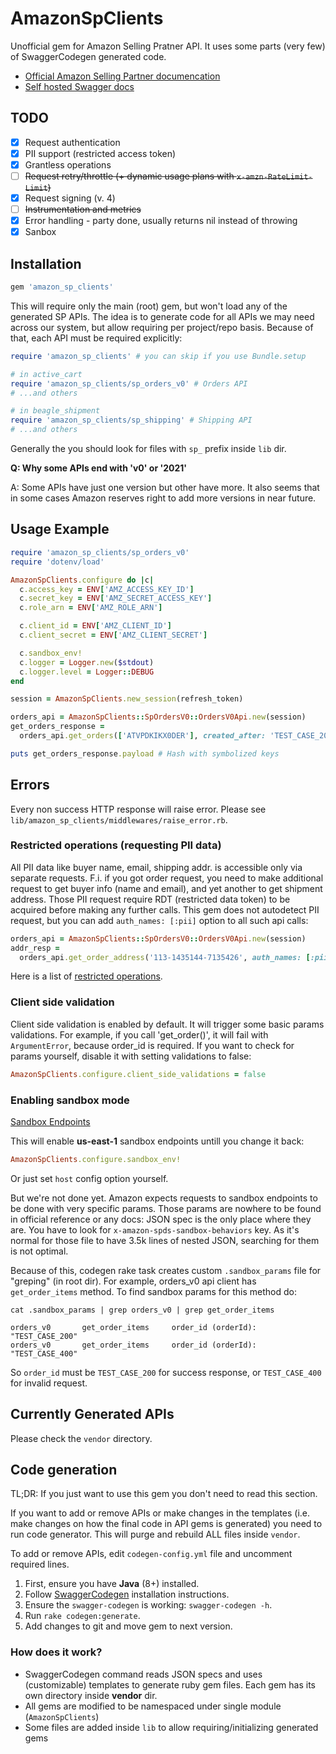 # AmazonSpClients

Unofficial gem for Amazon Selling Pratner API. It uses some parts (very few) of
SwaggerCodegen generated code.

- [Official Amazon Selling Partner documencation](https://github.com/amzn/selling-partner-api-docs)
- [Self hosted Swagger docs](https://dropstream.github.io/amazon-sp-swagger-api-docs)

## TODO

- [x] Request authentication
- [x] PII support (restricted access token)
- [x] Grantless operations
- [ ] ~~Request retry/throttle (+ dynamic usage plans with `x-amzn-RateLimit-Limit`)~~
- [x] Request signing (v. 4)
- [ ] ~~Instrumentation and metrics~~
- [x] Error handling - party done, usually returns nil instead of throwing
- [x] Sanbox

## Installation

```ruby
gem 'amazon_sp_clients'
```

This will require only the main (root) gem, but won't load any of the generated
SP APIs. The idea is to generate code for all APIs we may need across our
system, but allow requiring per project/repo basis. Because of that, each API
must be required explicitly:

```ruby
require 'amazon_sp_clients' # you can skip if you use Bundle.setup

# in active_cart
require 'amazon_sp_clients/sp_orders_v0' # Orders API
# ...and others

# in beagle_shipment
require 'amazon_sp_clients/sp_shipping' # Shipping API
# ...and others
```

Generally the you should look for files with `sp_` prefix inside `lib` dir.

**Q: Why some APIs end with 'v0' or '2021'**

A: Some APIs have just one version but other have more.
It also seems that in some cases Amazon reserves right to add more versions in
near future.

## Usage Example

```ruby
require 'amazon_sp_clients/sp_orders_v0'
require 'dotenv/load'

AmazonSpClients.configure do |c|
  c.access_key = ENV['AMZ_ACCESS_KEY_ID']
  c.secret_key = ENV['AMZ_SECRET_ACCESS_KEY']
  c.role_arn = ENV['AMZ_ROLE_ARN']

  c.client_id = ENV['AMZ_CLIENT_ID']
  c.client_secret = ENV['AMZ_CLIENT_SECRET']

  c.sandbox_env!
  c.logger = Logger.new($stdout)
  c.logger.level = Logger::DEBUG
end

session = AmazonSpClients.new_session(refresh_token)

orders_api = AmazonSpClients::SpOrdersV0::OrdersV0Api.new(session)
get_orders_response =
  orders_api.get_orders(['ATVPDKIKX0DER'], created_after: 'TEST_CASE_200')

puts get_orders_response.payload # Hash with symbolized keys
```

## Errors

Every non success HTTP response will raise error. Please see 
`lib/amazon_sp_clients/middlewares/raise_error.rb`.

### Restricted operations (requesting PII data)

All PII data like buyer name, email, shipping addr. is accessible only via separate
requests. F.i. if you got order request, you need to make additional request to
get buyer info (name and email), and yet another to get shipment address. Those
PII request require RDT (restricted data token) to be acquired before making
any further calls. This gem does not autodetect PII request, but you can
add `auth_names: [:pii]` option to all such api calls:

```ruby
orders_api = AmazonSpClients::SpOrdersV0::OrdersV0Api.new(session)
addr_resp =
  orders_api.get_order_address('113-1435144-7135426', auth_names: [:pii])
```

Here is a list of [restricted operations](https://github.com/amzn/selling-partner-api-docs/blob/main/guides/en-US/use-case-guides/tokens-api-use-case-guide/tokens-API-use-case-guide-2021-03-01.md#restricted-operations).

### Client side validation

Client side validation is enabled by default. It will trigger some basic
params validations. For example, if you call 'get_order()', it will fail
with `ArgumentError`, because order_id is required. If you want to check for
params yourself, disable it with setting validations to false:

```ruby
AmazonSpClients.configure.client_side_validations = false
```

### Enabling sandbox mode

[Sandbox Endpoints](https://github.com/amzn/selling-partner-api-docs/blob/main/guides/en-US/developer-guide/SellingPartnerApiDeveloperGuide.md#selling-partner-api-sandbox-endpoints)

This will enable **us-east-1** sandbox endpoints untill you change it back:

```ruby
AmazonSpClients.configure.sandbox_env!
```

Or just set `host` config option yourself.

But we're not done yet. Amazon expects requests to sandbox endpoints to be done
with very specific params. Those params are nowhere to be found in official reference
or any docs: JSON spec is the only place where they are. You have to look for
`x-amazon-spds-sandbox-behaviors` key. As it's normal for those file to have 3.5k
lines of nested JSON, searching for them is not optimal.

Because of this, codegen rake task creates custom `.sandbox_params` file for
"greping" (in root dir). For example, orders_v0 api client has `get_order_items`
method. To find sandbox params for this method do:

```
cat .sandbox_params | grep orders_v0 | grep get_order_items

orders_v0       get_order_items     order_id (orderId):     "TEST_CASE_200"
orders_v0       get_order_items     order_id (orderId):     "TEST_CASE_400"
```

So `order_id` must be `TEST_CASE_200` for success response, or `TEST_CASE_400`
for invalid request.

## Currently Generated APIs

Please check the `vendor` directory.

## Code generation

TL;DR: If you just want to use this gem you don't need to read this section.

If you want to add or remove APIs or make changes in the templates (i.e. make
changes on how the final code in API gems is generated) you need to run code
generator. This will purge and rebuild ALL files inside `vendor`.

To add or remove APIs, edit `codegen-config.yml` file and uncomment required lines.

1. First, ensure you have **Java** (8+) installed.
2. Follow [SwaggerCodegen](https://github.com/swagger-api/swagger-codegen) installation instructions.
3. Ensure the `swagger-codegen` is working: `swagger-codegen -h`.
4. Run `rake codegen:generate`.
5. Add changes to git and move gem to next version.

### How does it work?

- SwaggerCodegen command reads JSON specs and uses (customizable) templates to
  generate ruby gem files. Each gem has its own directory inside **vendor** dir.
- All gems are modified to be namespaced under single module (`AmazonSpClients`)
- Some files are added inside `lib` to allow requiring/initializing generated gems
